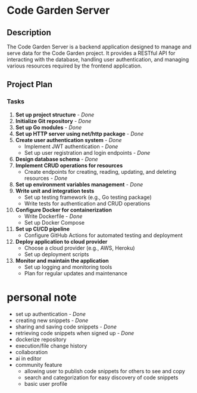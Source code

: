 # Code Garden Server

## Description
The Code Garden Server is a backend application designed to manage and serve data for the Code Garden project. It provides a RESTful API for interacting with the database, handling user authentication, and managing various resources required by the frontend application.

## Project Plan

### Tasks
1. **Set up project structure** - *Done*
2. **Initialize Git repository** - *Done*
3. **Set up Go modules** - *Done*
4. **Set up HTTP server using net/http package** - *Done*
5. **Create user authentication system** - *Done*
    - Implement JWT authentication - *Done*
    - Set up user registration and login endpoints - *Done*
6. **Design database schema** - *Done*
7. **Implement CRUD operations for resources**
    - Create endpoints for creating, reading, updating, and deleting resources - *Done*
8. **Set up environment variables management** - *Done*
9. **Write unit and integration tests**
    - Set up testing framework (e.g., Go testing package)
    - Write tests for authentication and CRUD operations
10. **Configure Docker for containerization**
    - Write Dockerfile - *Done*
    - Set up Docker Compose
11. **Set up CI/CD pipeline**
    - Configure GitHub Actions for automated testing and deployment
12. **Deploy application to cloud provider**
    - Choose a cloud provider (e.g., AWS, Heroku)
    - Set up deployment scripts
13. **Monitor and maintain the application**
    - Set up logging and monitoring tools
    - Plan for regular updates and maintenance


# personal note
- set up authentication - *Done*
- creating new snippets - *Done*
- sharing and saving code snippets - *Done*
- retrieving code snippets when signed up - *Done*
- dockerize repository
- execution/file change history
- collaboration
- ai in editor
- community feature
    - allowing user to publish code snippets for others to see and copy
    - search and categorization for easy discovery of code snippets
    - basic user profile


